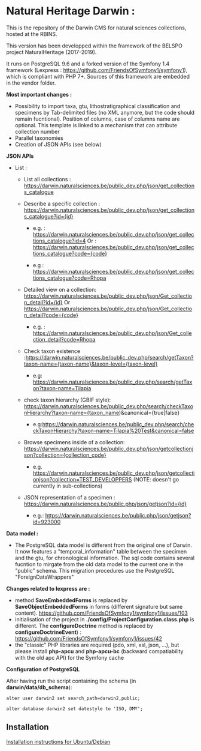 # Natural Heritage Darwin :

This is the repository of the Darwin CMS for natural sciences collections, hosted at the RBINS.

This version has been developped within the framework of the BELSPO project NaturalHeritage (2017-2019).

It runs on PostgreSQL 9.6 and a forked version of the Symfony 1.4 framework (Lexpress : https://github.com/FriendsOfSymfony1/symfony1), which is compliant with PHP 7+. Sources of this framework are embedded in the vendor folder.

**Most important changes :**
  - Possibility to import taxa, gtu, lithostratigraphical classification and specimens by Tab-delimited files (no XML anymore, but the code should remain fucntional). Position of columns, case of columns name are optional. This template is linked to a mechanism that can attribute collection number
  - Parallel taxonomies
  - Creation of JSON APIs (see below)
  
 **JSON APIs**
   - List : 
      - List all collections : https://darwin.naturalsciences.be/public_dev.php/json/get_collections_catalogue
      
      - Describe  a specific collection : https://darwin.naturalsciences.be/public_dev.php/json/get_collections_catalogue?id={id}
          - e.g. : https://darwin.naturalsciences.be/public_dev.php/json/get_collections_catalogue?id=4
        Or  : https://darwin.naturalsciences.be/public_dev.php/json/get_collections_catalogue?code={code}
        
          - e.g : https://darwin.naturalsciences.be/public_dev.php/json/get_collections_catalogue?code=Rhopa
          
      - Detailed view on a collection: 
https://darwin.naturalsciences.be/public_dev.php/json/Get_collection_detail?id={id} 
        Or https://darwin.naturalsciences.be/public_dev.php/json/Get_collection_detail?code={code}
           - e.g. : https://darwin.naturalsciences.be/public_dev.php/json/Get_collection_detail?code=Rhopa
           
      - Check taxon existence :https://darwin.naturalsciences.be/public_dev.php/search/getTaxon?taxon-name={taxon-name}&taxon-level={taxon-level}
           - e.g:  https://darwin.naturalsciences.be/public_dev.php/search/getTaxon?taxon-name=Tilapia
           
      - check taxon hierarchy (GBIF style): https://darwin.naturalsciences.be/public_dev.php/search/checkTaxonHierarchy?taxon-name={taxon_name)&canonical={true|false}
           - e.g:https://darwin.naturalsciences.be/public_dev.php/search/checkTaxonHierarchy?taxon-name=Tilapia%20Test&canonical=false
      - Browse specimens inside of a collection: https://darwin.naturalsciences.be/public_dev.php/json/getcollectionjson?collection={collection_code}
           - e.g. https://darwin.naturalsciences.be/public_dev.php/json/getcollectionjson?collection=TEST_DEVELOPPERS (NOTE: doesn't go currently in sub-collections)
      - JSON representation of a specimen  : https://darwin.naturalsciences.be/public.php/json/getjson?id={id}
           - e.g.: https://darwin.naturalsciences.be/public.php/json/getjson?id=923000

**Data model :**
  - The PostgreSQL data model is different from the original one of Darwin. It now features a "temporal_information" table between the specimen and the gtu, for chronological information. The sql code contains several fucntion to mirgate from the old data model to the current one in the "public" schema. This migration procedures use the PostgreSQL "ForeignDataWrappers"
  

**Changes related to lexpress are :**
  - method **SaveEmbeddedForms** is replaced by **SaveObjectEmbeddedForms** in forms (different signature but same content). https://github.com/FriendsOfSymfony1/symfony1/issues/103
  - initialisation of the project in **./config/ProjectConfiguration.class.php** is different. The **configureDoctrine** method is replaced by **configureDoctrineEvent**) : https://github.com/FriendsOfSymfony1/symfony1/issues/42
  - the "classic" PHP libraries are required (pdo, xml, xsl, json, ...), but please install **php-apcu** and **php-apcu-bc** (backward compatiability with the old apc API) for the Symfony cache
  
**Configuration of PostgreSQL**

 After having run the script containing the schema (in **darwin/data/db_schema**):
 
    alter user darwin2 set search_path=darwin2,public;
   
    alter database darwin2 set datestyle to 'ISO, DMY';
    

## Installation

[Installation instructions for Ubuntu/Debian](install_darwin_ubuntu20.md)
